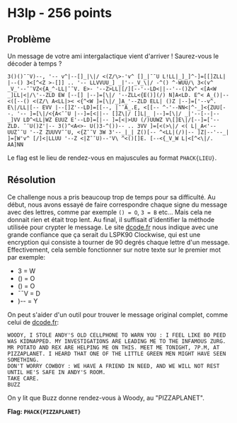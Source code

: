 # H3lp - 256 points

## Problème

 Un message de votre ami intergalactique vient d'arriver ! 
 Saurez-vous le décoder à temps ?

```
3()()¯¯V)--, '-- v^|--[]_|\|/ <(Z/\>-'v^ []_|¯¯U L!LL|_]_]^-]=[[]ZLL| |--() 3<[^<Z >-[]] .. '-- LLVVUU_] _|'--_V_\|/ -^() ^-WUU/\ 3<(v^ _V_'--¯¯VZ<{A_^-LL|¯¯V. E>- '--Z>LL|[/][--'--LD<||--'--()Zv^ <[A<W _]LL|<|/\'--ZLD EW [--[] |--]=[\|/ '--ZLL<{E()](/) N]A<LD. E^< A_()|--<([--() <(Z/\ A<LL|>< <{^<W ]=[\|/_]A_'--ZLD ELL| ()Z |--]=['--v^. E\|/LL|[-- EVV |--[]Z'--LD]=[[--, |¯¯A_.E, <[[-- ^-'--NN<|^-_]<{ZUU[--. '-- ]=[\|/<{A<¯¯U |--]=[<||-- []Z\|/ []L|_ |--]=[\|/ _|'--[--|--_]VV LD^<LL|WZ EUUZ E'--LD]=[|-- ]=[<|>UU (/)UUWZ V\[]E\|/[--]=['--ZLD. ¯¯U()Z'|-- 3()^<A<>- U()3-^())-- .. 3VV ]=[<(>\|/ <( L|_A<'--UUZ¯¯U '--Z ZUUVV¯¯U, <{Z¯¯V 3W 3'--_|_| Z()[-- ^<LL|(/)|-- ]Z|--'--_| ]=[W'v^ [/]<|LLUU '--Z <|Z¯¯U)--'V\ ^<()[]E. [--<{_V_W L|<[^<\|/.
AA]NN
```

Le flag est le lieu de rendez-vous en majuscules au format `PHACK{LIEU}`.

## Résolution

Ce challenge nous a pris beaucoup trop de temps pour sa difficulté. Au début, nous avons essayé de faire correspondre chaque signe du message avec des lettres, comme par exemple `() = O`, `3 = B` etc... Mais cela ne donnait rien et était trop lent. Au final, il suffisait d'identifier la méthode utilisée pour crypter le message. Le site [dcode.fr](https://www.dcode.fr/cipher-identifier) nous indique avec une grande confiance que ça serait du LSPK90 Clockwise, qui est une encryption qui consiste à tourner de 90 degrés chaque lettre d'un message. Effectivement, cela semble fonctionner sur notre texte sur le premier mot par exemple:

+ 3 = W
+ () = O
+ () = O
+ ¯¯V = D
+ )-- = Y

On peut s'aider d'un outil pour trouver le message original complet, comme celui de [dcode.fr](https://www.dcode.fr/lspk90-cw-leet-speak-90-degrees-clockwise):

```
WOODY, I STOLE ANDY'S OLD CELLPHONE TO WARN YOU : I FEEL LIKE BO PEED WAS KIDNAPPED. MY INVESTIGATIONS ARE LEADING ME TO THE INFAMOUS ZURG.
MR POTATO AND REX ARE HELPING ME ON THIS. MEET ME TONIGHT, 7P.M, AT PIZZAPLANET. I HEARD THAT ONE OF THE LITTLE GREEN MEN MIGHT HAVE SEEN SOMETHING.
DON'T WORRY COWBOY : WE HAVE A FRIEND IN NEED, AND WE WILL NOT REST UNTIL HE'S SAFE IN ANDY'S ROOM.
TAKE CARE.
BUZZ
```

On y lit que Buzz donne rendez-vous à Woody, au "PIZZAPLANET".

**Flag: `PHACK{PIZZAPLANET}`**